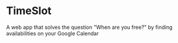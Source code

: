 # TimeSlot
A web app that solves the question "When are you free?" by finding availabilities on your Google Calendar
